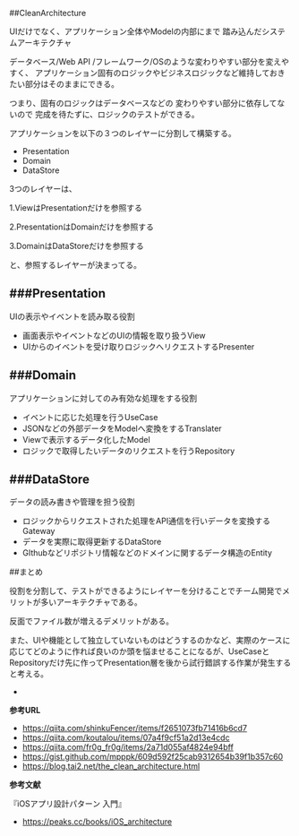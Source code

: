 ##CleanArchitecture



UIだけでなく、アプリケーション全体やModelの内部にまで
踏み込んだシステムアーキテクチャ

データベース/Web API /フレームワーク/OSのような変わりやすい部分を変えやすく、
アプリケーション固有のロジックやビジネスロジックなど維持しておきたい部分はそのままにできる。

つまり、固有のロジックはデータベースなどの
変わりやすい部分に依存してないので
完成を待たずに、ロジックのテストができる。

アプリケーションを以下の３つのレイヤーに分割して構築する。

- Presentation
- Domain
- DataStore

3つのレイヤーは、

1.ViewはPresentationだけを参照する

2.PresentationはDomainだけを参照する

3.DomainはDataStoreだけを参照する

と、参照するレイヤーが決まってる。


###Presentation
-
UIの表示やイベントを読み取る役割

- 画面表示やイベントなどのUIの情報を取り扱うView
- UIからのイベントを受け取りロジックへリクエストするPresenter


###Domain
-
アプリケーションに対してのみ有効な処理をする役割

-  イベントに応じた処理を行うUseCase
- JSONなどの外部データをModelへ変換をするTranslater
- Viewで表示するデータ化したModel
- ロジックで取得したいデータのリクエストを行うRepository

###DataStore
-
データの読み書きや管理を担う役割

- ロジックからリクエストされた処理をAPI通信を行いデータを変換するGateway
- データを実際に取得更新するDataStore
- GIthubなどリポジトリ情報などのドメインに関するデータ構造のEntity

##まとめ

役割を分割して、テストができるようにレイヤーを分けることでチーム開発でメリットが多いアーキテクチャである。

反面でファイル数が増えるデメリットがある。

また、UIや機能として独立していないものはどうするのかなど、実際のケースに応じてどのように作れば良いのか頭を悩ませることになるが、UseCaseとRepositoryだけ先に作ってPresentation層を後から試行錯誤する作業が発生すると考える。

-


**参考URL**

- https://qiita.com/shinkuFencer/items/f2651073fb71416b6cd7
- https://qiita.com/koutalou/items/07a4f9cf51a2d13e4cdc
- https://qiita.com/fr0g_fr0g/items/2a71d055af4824e94bff
- https://gist.github.com/mpppk/609d592f25cab9312654b39f1b357c60
- https://blog.tai2.net/the_clean_architecture.html

**参考文献**

『iOSアプリ設計パターン 入門』

- https://peaks.cc/books/iOS_architecture

